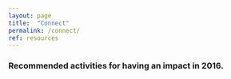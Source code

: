 ```yaml
---
layout: page
title:  "Connect"
permalink: /connect/
ref: resources
---
```


### Recommended activities for having an impact in 2016.

<div id="map">

</div>
